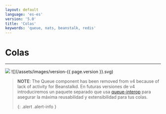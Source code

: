 ```yaml
---
layout: default
language: 'es-es'
version: '5.0'
title: 'Colas'
keywords: 'queue, nats, beanstalk, redis'
---
```


# Colas
- - -
![](/assets/images/document-status-stable-success.svg) ![](/assets/images/version-{{ page.version }}.svg)

> **NOTE**: The Queue component has been removed from v4 because of lack of activity for Beanstalkd. En futuras versiones de v4 introduciremos un paquete separado que usa [queue-interop](https://github.com/queue-interop) para asegurar la máxima reusabilidad y extensibilidad para tus colas. 
> 
> {: .alert .alert-info }